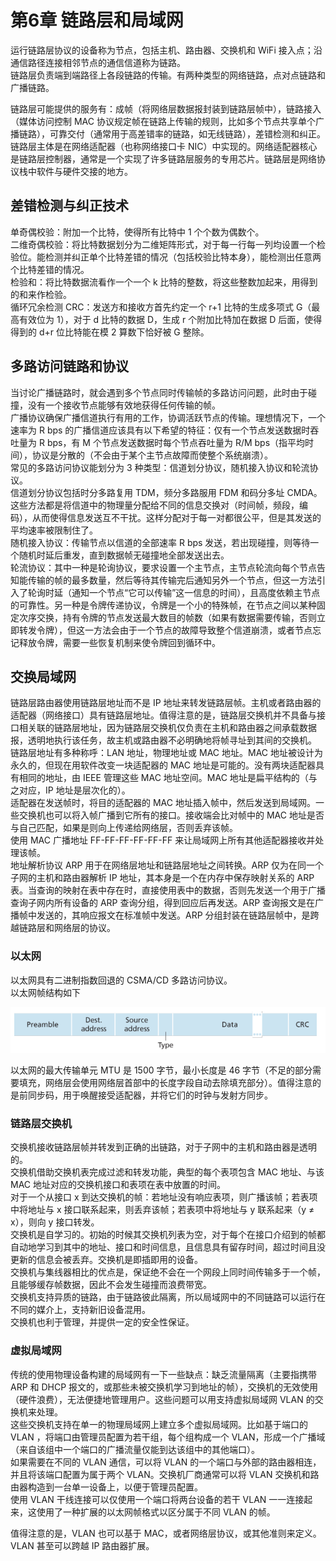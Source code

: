 # 第6章 链路层和局域网
运行链路层协议的设备称为节点，包括主机、路由器、交换机和 WiFi 接入点；沿通信路径连接相邻节点的通信信道称为链路。  
链路层负责端到端路径上各段链路的传输。有两种类型的网络链路，点对点链路和广播链路。

链路层可能提供的服务有：成帧（将网络层数据报封装到链路层帧中），链路接入（媒体访问控制 MAC 协议规定帧在链路上传输的规则，比如多个节点共享单个广播链路），可靠交付（通常用于高差错率的链路，如无线链路），差错检测和纠正。  
链路层主体是在网络适配器（也称网络接口卡 NIC）中实现的。网络适配器核心是链路层控制器，通常是一个实现了许多链路层服务的专用芯片。链路层是网络协议栈中软件与硬件交接的地方。

## 差错检测与纠正技术
单奇偶校验：附加一个比特，使得所有比特中 1 个个数为偶数个。  
二维奇偶校验：将比特数据划分为二维矩阵形式，对于每一行每一列均设置一个检验位。能检测并纠正单个比特差错的情况（包括校验比特本身），能检测出任意两个比特差错的情况。  
检验和：将比特数据流看作一个一个 k 比特的整数，将这些整数加起来，用得到的和来作检验。  
循环冗余检测 CRC：发送方和接收方首先约定一个 r+1 比特的生成多项式 G（最高有效位为 1），对于 d 比特的数据 D，生成 r 个附加比特加在数据 D 后面，使得得到的 d+r 位比特能在模 2 算数下恰好被 G 整除。

## 多路访问链路和协议
当讨论广播链路时，就会遇到多个节点同时传输帧的多路访问问题，此时由于碰撞，没有一个接收节点能够有效地获得任何传输的帧。  
广播协议确保广播信道执行有用的工作，协调活跃节点的传输。理想情况下，一个速率为 R bps 的广播信道应该具有以下希望的特征：仅有一个节点发送数据时吞吐量为 R bps，有 M 个节点发送数据时每个节点吞吐量为 R/M bps（指平均时间），协议是分散的（不会由于某个主节点故障而使整个系统崩溃）。  
常见的多路访问协议能划分为 3 种类型：信道划分协议，随机接入协议和轮流协议。  
信道划分协议包括时分多路复用 TDM，频分多路服用 FDM 和码分多址 CMDA。这些方法都是将信道中的物理量分配给不同的信息交换对（时间帧，频段，编码），从而使得信息发送互不干扰。这样分配对于每一对都很公平，但是其发送的平均速率被限制住了。  
随机接入协议：传输节点以信道的全部速率 R bps 发送，若出现碰撞，则等待一个随机时延后重发，直到数据帧无碰撞地全部发送出去。  
轮流协议：其中一种是轮询协议，要求设置一个主节点，主节点轮流向每个节点告知能传输的帧的最多数量，然后等待其传输完后通知另外一个节点，但这一方法引入了轮询时延（通知一个节点“它可以传输”这一信息的时间），且高度依赖主节点的可靠性。另一种是令牌传递协议，令牌是一个小的特殊帧，在节点之间以某种固定次序交换，持有令牌的节点发送最大数目的帧数（如果有数据需要传输，否则立即转发令牌），但这一方法会由于一个节点的故障导致整个信道崩溃，或者节点忘记释放令牌，需要一些恢复机制来使令牌回到循环中。

## 交换局域网
链路层路由器使用链路层地址而不是 IP 地址来转发链路层帧。主机或者路由器的适配器（网络接口）具有链路层地址。值得注意的是，链路层交换机并不具备与接口相关联的链路层地址，因为链路层交换机仅负责在主机和路由器之间承载数据报，透明地执行该任务，故主机或路由器不必明确地将帧寻址到其间的交换机。  
链路层地址有多种称呼：LAN 地址，物理地址或 MAC 地址。MAC 地址被设计为永久的，但现在用软件改变一块适配器的 MAC 地址是可能的。没有两块适配器具有相同的地址，由 IEEE 管理这些 MAC 地址空间。MAC 地址是扁平结构的（与之对应，IP 地址是层次化的）。  
适配器在发送帧时，将目的适配器的 MAC 地址插入帧中，然后发送到局域网。一些交换机也可以将入帧广播到它所有的接口。接收端会比对帧中的 MAC 地址是否与自己匹配，如果是则向上传递给网络层，否则丢弃该帧。  
使用 MAC 广播地址 FF-FF-FF-FF-FF-FF 来让局域网上所有其他适配器接收并处理该帧。  
地址解析协议 ARP 用于在网络层地址和链路层地址之间转换。ARP 仅为在同一个子网的主机和路由器解析 IP 地址，其本身是一个在内存中保存映射关系的 ARP 表。当查询的映射在表中存在时，直接使用表中的数据，否则先发送一个用于广播查询子网内所有设备的 ARP 查询分组，得到回应后再发送。ARP 查询报文是在广播帧中发送的，其响应报文在标准帧中发送。ARP 分组封装在链路层帧中，是跨越链路层和网络层的协议。

### 以太网
以太网具有二进制指数回退的 CSMA/CD 多路访问协议。  
以太网帧结构如下

![](_v_images/20220811165800822_21692.png)

以太网的最大传输单元 MTU 是 1500 字节，最小长度是 46 字节（不足的部分需要填充，网络层会使用网络层首部中的长度字段自动去除填充部分）。值得注意的是前同步码，用于唤醒接受适配器，并将它们的时钟与发射方同步。

### 链路层交换机
交换机接收链路层帧并转发到正确的出链路，对于子网中的主机和路由器是透明的。  
交换机借助交换机表完成过滤和转发功能，典型的每个表项包含 MAC 地址、与该 MAC 地址对应的交换机接口和表项在表中放置的时间。  
对于一个从接口 x 到达交换机的帧：若地址没有响应表项，则广播该帧；若表项中将地址与 x 接口联系起来，则丢弃该帧；若表项中将地址与 y 联系起来（y $\neq$ x），则向 y 接口转发。  
交换机是自学习的。初始的时候其交换机列表为空，对于每个在接口介绍到的帧都自动地学习到其中的地址、接口和时间信息，且信息具有留存时间，超过时间且没更新的信息会被丢弃。交换机是即插即用的设备。  
交换机与集线器相比的优点是，保证绝不会在一个网段上同时间传输多于一个帧，且能够缓存帧数据，因此不会发生碰撞而浪费带宽。  
交换机支持异质的链路，由于链路彼此隔离，所以局域网中的不同链路可以运行在不同的媒介上，支持新旧设备混用。  
交换机也利于管理，并提供一定的安全性保证。

### 虚拟局域网
传统的使用物理设备构建的局域网有一下一些缺点：缺乏流量隔离（主要指携带 ARP 和 DHCP 报文的，或那些未被交换机学习到地址的帧），交换机的无效使用（硬件浪费），无法便捷地管理用户。这些问题可以用支持虚拟局域网 VLAN 的交换机来处理。  
这些交换机支持在单一的物理局域网上建立多个虚拟局域网。比如基于端口的 VLAN ，将端口由管理员配置为若干组，每个组构成一个 VLAN，形成一个广播域（来自该组中一个端口的广播流量仅能到达该组中的其他端口）。  
如果需要在不同的 VLAN 通信，可以将 VLAN 的一个端口与外部的路由器相连，并且将该端口配置为属于两个 VLAN。交换机厂商通常可以将 VLAN 交换机和路由器构造到一台单一设备上，以便于管理员配置。  
使用 VLAN 干线连接可以仅使用一个端口将两台设备的若干 VLAN 一一连接起来，这使用了一种扩展的以太网帧格式以区分属于不同 VLAN 的帧。

值得注意的是，VLAN 也可以基于 MAC，或者网络层协议，或其他准则来定义。VLAN 甚至可以跨越 IP 路由器扩展。
